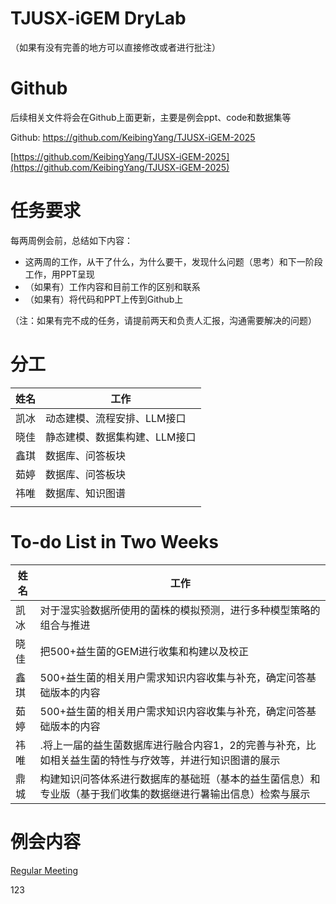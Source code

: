# TJUSX-iGEM DryLab

（如果有没有完善的地方可以直接修改或者进行批注）

# Github

后续相关文件将会在Github上面更新，主要是例会ppt、code和数据集等

Github: https://github.com/KeibingYang/TJUSX-iGEM-2025

[https://github.com/KeibingYang/TJUSX-iGEM-2025](https://github.com/KeibingYang/TJUSX-iGEM-2025)

# 任务要求

每两周例会前，总结如下内容：

- 这两周的工作，从干了什么，为什么要干，发现什么问题（思考）和下一阶段工作，用PPT呈现
- （如果有）工作内容和目前工作的区别和联系
- （如果有）将代码和PPT上传到Github上

（注：如果有完不成的任务，请提前两天和负责人汇报，沟通需要解决的问题）

# 分工

| 姓名 | 工作 |
| --- | --- |
| 凯冰 | 动态建模、流程安排、LLM接口 |
| 晓佳 | 静态建模、数据集构建、LLM接口 |
| 鑫琪 | 数据库、问答板块 |
| 茹婷 | 数据库、问答板块 |
| 祎唯 | 数据库、知识图谱 |
|  |  |

# To-do List in Two Weeks

| 姓名 | 工作 |
| --- | --- |
| 凯冰 | 对于湿实验数据所使用的菌株的模拟预测，进行多种模型策略的组合与推进 |
| 晓佳 | 把500+益生菌的GEM进行收集和构建以及校正 |
| 鑫琪 | 500+益生菌的相关用户需求知识内容收集与补充，确定问答基础版本的内容 |
| 茹婷 | 500+益生菌的相关用户需求知识内容收集与补充，确定问答基础版本的内容 |
| 祎唯 | .将上一届的益生菌数据库进行融合内容1，2的完善与补充，比如相关益生菌的特性与疗效等，并进行知识图谱的展示 |
| 鼎城 | 构建知识问答体系进行数据库的基础班（基本的益生菌信息）和专业版（基于我们收集的数据继进行暑输出信息）检索与展示 |

# 例会内容

[Regular Meeting](Regular%20Meeting%201dafa1bb4055802895d5d4bbb04479a9.md)

123